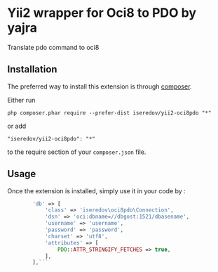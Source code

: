 Yii2  wrapper for Oci8 to PDO by yajra
======================================
Translate pdo command to oci8

Installation
------------

The preferred way to install this extension is through [composer](http://getcomposer.org/download/).

Either run

```
php composer.phar require --prefer-dist iseredov/yii2-oci8pdo "*"
```

or add

```
"iseredov/yii2-oci8pdo": "*"
```

to the require section of your `composer.json` file.


Usage
-----

Once the extension is installed, simply use it in your code by  :

```php
        'db' => [
            'class' => 'iseredov\oci8pdo\Connection',
            'dsn' => 'oci:dbname=//dbgost:1521/dbasename',
            'username' => 'username',
            'password' => 'password',
            'charset' => 'utf8',
            'attributes' => [
                PDO::ATTR_STRINGIFY_FETCHES => true,
            ],
        ],```
